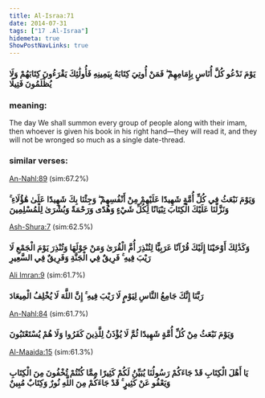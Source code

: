 ```yaml
---
title: Al-Israa:71
date: 2014-07-31
tags: ["17 .Al-Israa"]
hidemeta: true 
ShowPostNavLinks: true 
---
```

### يَوْمَ نَدْعُو كُلَّ أُنَاسٍ بِإِمَامِهِمْ ۖ فَمَنْ أُوتِيَ كِتَابَهُ بِيَمِينِهِ فَأُولَٰئِكَ يَقْرَءُونَ كِتَابَهُمْ وَلَا يُظْلَمُونَ فَتِيلًا
### meaning: 
The day We shall summon every group of people along with their imam, then whoever is given his book in his right hand—they will read it, and they will not be wronged so much as a single date-thread.
### similar verses: 

[An-Nahl:89](/16/89) (sim:67.2%)

### وَيَوْمَ نَبْعَثُ فِي كُلِّ أُمَّةٍ شَهِيدًا عَلَيْهِمْ مِنْ أَنْفُسِهِمْ ۖ وَجِئْنَا بِكَ شَهِيدًا عَلَىٰ هَٰؤُلَاءِ ۚ وَنَزَّلْنَا عَلَيْكَ الْكِتَابَ تِبْيَانًا لِكُلِّ شَيْءٍ وَهُدًى وَرَحْمَةً وَبُشْرَىٰ لِلْمُسْلِمِينَ

[Ash-Shura:7](/42/7) (sim:62.5%)

### وَكَذَٰلِكَ أَوْحَيْنَا إِلَيْكَ قُرْآنًا عَرَبِيًّا لِتُنْذِرَ أُمَّ الْقُرَىٰ وَمَنْ حَوْلَهَا وَتُنْذِرَ يَوْمَ الْجَمْعِ لَا رَيْبَ فِيهِ ۚ فَرِيقٌ فِي الْجَنَّةِ وَفَرِيقٌ فِي السَّعِيرِ

[Ali Imran:9](/3/9) (sim:61.7%)

### رَبَّنَا إِنَّكَ جَامِعُ النَّاسِ لِيَوْمٍ لَا رَيْبَ فِيهِ ۚ إِنَّ اللَّهَ لَا يُخْلِفُ الْمِيعَادَ

[An-Nahl:84](/16/84) (sim:61.7%)

### وَيَوْمَ نَبْعَثُ مِنْ كُلِّ أُمَّةٍ شَهِيدًا ثُمَّ لَا يُؤْذَنُ لِلَّذِينَ كَفَرُوا وَلَا هُمْ يُسْتَعْتَبُونَ

[Al-Maaida:15](/5/15) (sim:61.3%)

### يَا أَهْلَ الْكِتَابِ قَدْ جَاءَكُمْ رَسُولُنَا يُبَيِّنُ لَكُمْ كَثِيرًا مِمَّا كُنْتُمْ تُخْفُونَ مِنَ الْكِتَابِ وَيَعْفُو عَنْ كَثِيرٍ ۚ قَدْ جَاءَكُمْ مِنَ اللَّهِ نُورٌ وَكِتَابٌ مُبِينٌ

